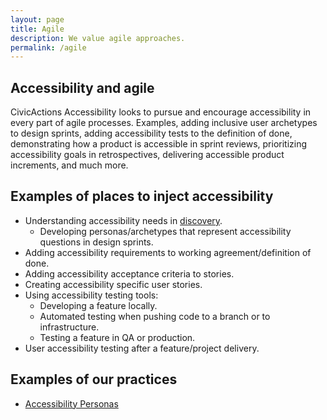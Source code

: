 ```yaml
---
layout: page
title: Agile
description: We value agile approaches.
permalink: /agile
---
```


## Accessibility and agile
CivicActions Accessibility looks to pursue and encourage accessibility in every part of agile processes. Examples, adding inclusive user archetypes to design sprints, adding accessibility tests to the definition of done, demonstrating how a product is accessible in sprint reviews, prioritizing accessibility goals in retrospectives, delivering accessible product increments, and much more.

## Examples of places to inject accessibility
* Understanding accessibility needs in [discovery](discovery). 
  * Developing personas/archetypes that represent accessibility questions in design sprints.
* Adding accessibility requirements to working agreement/definition of done.
* Adding accessibility acceptance criteria to stories.
* Creating accessibility specific user stories.
* Using accessibility testing tools:
  * Developing a feature locally.
  * Automated testing when pushing code to a branch or to infrastructure.
  * Testing a feature in QA or production.
* User accessibility testing after a feature/project delivery.

## Examples of our practices
* [Accessibility Personas](https://github.com/mgifford/Personas)